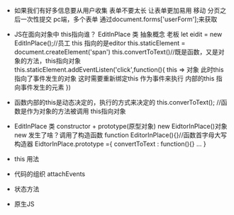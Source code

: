 -   如果我们有好多信息要从用户收集
    表单不要太长 让表单更加易用
    移动 分页之后一次性提交
    pc端，多个表单 通过document.forms['userForm'];来获取

-   JS在面向对象中
    this指向谁？
    EditInPlace 类 抽象概念 老板
    let eidit = new EditInPlace();//员工
    this 指向的是editor
    this.staticElement = document.createElement('span')
    this.convertToText()//既是函数，又是对象的方法，this指向对象
    this.staticElement.addEventListen('click',function(){
        this => 对象 此时this指向了事件发生的对象
        这时需要重新绑定this
        作为事件来执行 内部的this 指向事件发生的元素
    })

-   函数内部的this是动态决定的，执行的方式来决定的
    this.converToText(); //函数是作为对象的方法被调用 this指向对象

- EditInPlace 类 constructor + prototype(原型对象)
    new EidtorInPlace()对象 new 发生了啥？调用了构造函数
    function EditorInPlace(){}//函数首字母大写 构造器
    EidtorInPlace.prototype ={
        convertToText : function(){}
        ...
    }
-   this 用法
-   代码的组织 attachEvents
-   状态方法
-   原生JS